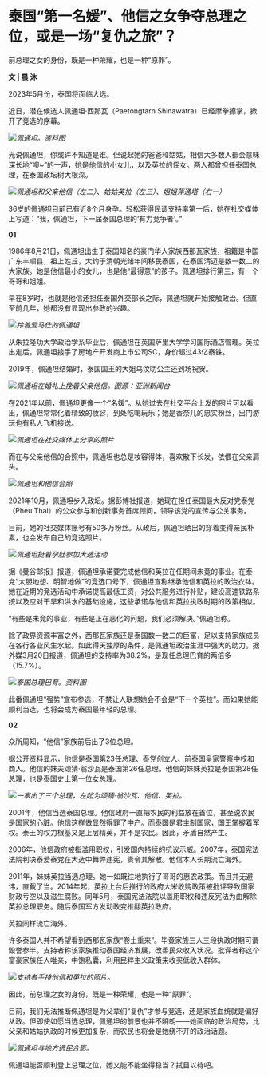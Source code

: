 # 泰国“第一名媛”、他信之女争夺总理之位，或是一场“复仇之旅”？

前总理之女的身份，既是一种荣耀，也是一种“原罪”。

**文 | 晨 沐**

2023年5月份，泰国将面临大选。

近日，潜在候选人佩通坦·西那瓦（Paetongtarn Shinawatra）已经摩拳擦掌，掀开了竞选的序幕。

![](https://inews.gtimg.com/news_bt/OZlPXz-ic0Pqssenr1exG-13m0CddiM2MXjpRoiaRC4XQAA/1000)_佩通坦。资料图_

光说佩通坦，你或许不知道是谁。但说起她的爸爸和姑姑，相信大多数人都会意味深长地“噢~”的一声，她是他信的小女儿，以及英拉的侄女。两人都曾担任泰国总理，在泰国政坛树大根深。

![](https://inews.gtimg.com/news_bt/OLfdXXF9t_t2FcIBZQPygXG_ihQ7TYGWlc5Sqfz9PDbXIAA/1000)_佩通坦和父亲他信（左二）、姑姑英拉（左三）、姐姐萍通塔（右一）_

36岁的佩通坦目前已有近8个月身孕。轻松获得民调支持率第一后，她在社交媒体上写道：“我，佩通坦，下一届泰国总理的‘有力竞争者’。”

**01**

1986年8月21日，佩通坦出生于泰国知名的豪门华人家族西那瓦家族，祖籍是中国广东丰顺县，祖上姓丘，大约于清朝光绪年间移民泰国，在泰国清迈是数一数二的大家族。她是他信最小的女儿，也是他“最得意”的孩子。佩通坦排行第三，有一个哥哥和姐姐。

早在8岁时，也就是他信还担任泰国外交部长之际，佩通坦就开始接触政治。但直至前几年，她都没有显现出参政的兴趣。

![](https://inews.gtimg.com/news_bt/OJy7uC6O8X2tl9egkfw9IL1b7Sf4U_PpUExEtv7iR2LcwAA/1000)_拎着爱马仕的佩通坦_

从朱拉隆功大学政治学系毕业后，佩通坦在英国萨里大学学习国际酒店管理。英拉出走后，佩通坦接手了房地产开发商上市公司SC，身价超过43亿泰铢。

2019年，佩通坦结婚时，泰国国王的大姐乌汶叻公主还到场祝贺。

![](https://inews.gtimg.com/news_bt/OYs_yjwi8OSQ3juDmkTKL84NcQwmA-G3Fvt5F9z9217aYAA/1000)_佩通坦在婚礼上挽着父亲他信。图源：亚洲新闻台_

在2021年以前，佩通坦更像一个“名媛”。从她过去在社交平台上发的照片可以看出，佩通坦常常化着精致的妆容，到处吃喝玩乐；她是香奈儿的忠实粉丝，出门游玩也有私人飞机接送。

![](https://inews.gtimg.com/news_bt/OU6X6-08uxEGxX_AuqVhMkB6Td3D5ZkGLI067rpaSfbyMAA/1000)_佩通坦在社交媒体上分享的照片_

而在与父亲他信的合照中，佩通坦也总是妆容得体，喜欢散下长发，依偎在父亲肩头。

![](https://inews.gtimg.com/news_bt/OGzCQtIs7sGyHT1akaIAKL3VbOhjZNyzkh0NujjFj7a2UAA/1000)_佩通坦和他信合照_

2021年10月，佩通坦步入政坛。据彭博社报道，她现在担任泰国最大反对党泰党（Pheu Thai）的公众参与和创新事务首席顾问，领导该党的宣传与公关事务。

目前，她的社交媒体账号有50多万粉丝。从政后，佩通坦晒出的穿着变得亲民朴素，也会发布自己的竞选照片。

![](https://inews.gtimg.com/news_bt/OsazacGBd8vW-Euyow4Is0UHDIR6h5wT6etOrT5AucufUAA/1000)_佩通坦挺着孕肚参加大选活动_

据《曼谷邮报》报道，佩通坦承诺要完成他信和英拉在任期间未竟的事业。在泰党“大胆地想、明智地做”的竞选口号下，佩通坦宣称继承他信和英拉的政治衣钵。她在近期的竞选活动中承诺提高最低工资，对公共服务进行补贴，建设高速铁路系统以及应对干旱和洪水的基础设施，这些承诺与他信和英拉执政时期的政策相似。

“有些是未竟的事业，有些是正在恶化的问题，我们必须解决。”佩通坦称。

除了政界资源丰富之外，西那瓦家族还是泰国数一数二的巨富，足以支持家族成员在各行各业风生水起。如此得天独厚的条件，是佩通坦政治生涯中强大的助力。据外媒3月20日报道，佩通坦的支持率为38.2%，是现任总理巴育的两倍多（15.7%）。

![](https://inews.gtimg.com/news_bt/OP4kWU-4rVipo9LCMwXl5I-uwrwPBV8MQGAlSveoRxg-IAA/1000)_泰国总理巴育。资料图_

此番佩通坦“强势”宣布参选，不禁让人联想她会不会是“下一个英拉”。而如果她能顺利当选，也将会成为泰国最年轻的总理。

**02**

众所周知，“他信”家族前后出了3位总理。

据公开资料显示，他信是泰国第23任总理、泰党创立人、前泰国皇家警察中校和商人。他信的妹夫颂猜·翁沙瓦是泰国第26任总理。他信的妹妹英拉是泰国第28任总理，也是泰国史上第一位女总理。

![](https://inews.gtimg.com/news_bt/O_M-0CEUr-TnXERE__yajG98GbmuDZoo8uZqnhjXuN70IAA/1000)_一家出了三个总理，左起为颂猜·翁沙瓦、他信、英拉。_

2001年，他信当选泰国总理。他信政府一直把农民的利益放在首位，甚至说农民是国家的心脏。他信这样做显然得罪了中产。而泰国是君主制国家，国王掌握着军权。泰王的权力根基又是上层精英，并不是农民。因此，矛盾自然产生。

2006年，他信政府被指滥用职权，引发国内持续的抗议示威。2007年，泰国宪法法院判决泰爱泰党在大选中舞弊违宪，责令其解散。他信本人长期流亡海外。

2011年，妹妹英拉当选总理。她一如既往地执行了哥哥的惠农政策。而且并无避讳，直截了当。2014年起，英拉上台后推行的政府大米收购政策被批评导致国家财政亏空以及滋生腐败。同年5月，泰国宪法法院以滥用职权和违反宪法为由解除英拉总理职务。随后泰国军方发动政变推翻英拉政府。

英拉同样流亡海外。

许多泰国人并不希望看到西那瓦家族“卷土重来”。毕竟家族三人三段执政时期可谓毁誉参半。支持者称该家族推动泰国经济发展，改善民众收入状况。批评者称这个富豪家族任人唯亲，中饱私囊，利用民粹主义政策来收买低收入群体。

![](https://inews.gtimg.com/news_bt/OSX4-OjhcKDZhxOBo0WEgPrFk5ihBZ9iqQnYKdMgg4YfgAA/1000)_支持者手持他信和英拉的照片。_

因此，前总理之女的身份，既是一种荣耀，也是一种“原罪”。

目前，我们无法推断佩通坦是为父辈们“复仇”才参与竞选，还是家族血统就是偏好从政。但即使如愿当选总理，佩通坦的前景也并不明朗——她面临的政治局势，比父亲和姑姑执政的时候更加复杂，而农民也将会是她绕不开的政治话题。

![](https://inews.gtimg.com/news_bt/OozI6PrNQY-LajJlZ8s5XITn-L54r786G9M8ySzWdgK0wAA/1000)_佩通坦与地方选民合影。_

佩通坦能否顺利登上总理之位，她又能不能坐得稳当？拭目以待吧。

